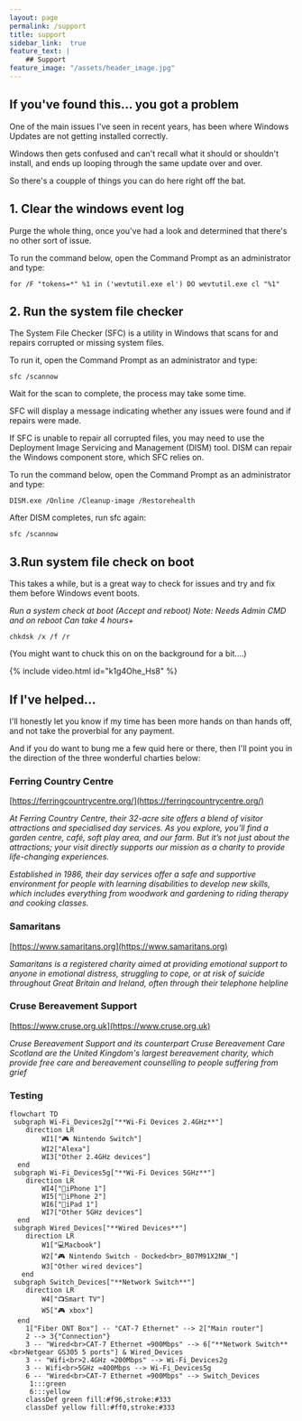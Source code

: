 ```yaml
---
layout: page
permalink: /support
title: support
sidebar_link:  true
feature_text: | 
    ## Support
feature_image: "/assets/header_image.jpg"
---
```


##  If you've found this... you got a problem

One of the main issues I've seen in recent years, has been where Windows Updates are not getting installed correctly. 

Windows then gets confused and can't recall what it should or shouldn't install, and ends up looping through the same update over and over. 

So there's a coupple of things you can do here right off the bat.

## 1. Clear the windows event log

Purge the whole thing, once you've had a look and determined that there's no other sort of issue.

To run the command below, open the Command Prompt as an administrator and type:

`for /F "tokens=*" %1 in ('wevtutil.exe el') DO wevtutil.exe cl "%1"`

## 2. Run the system file checker

The System File Checker (SFC) is a utility in Windows that scans for and repairs corrupted or missing system files. 

To run it, open the Command Prompt as an administrator and type:

`sfc /scannow`

Wait for the scan to complete, the process may take some time.

SFC will display a message indicating whether any issues were found and if repairs were made. 

If SFC is unable to repair all corrupted files, you may need to use the Deployment Image Servicing and Management (DISM) tool. DISM can repair the Windows component store, which SFC relies on. 

To run the command below, open the Command Prompt as an administrator and type:

`DISM.exe /Online /Cleanup-image /Restorehealth`

After DISM completes, run sfc again:

`sfc /scannow`

## 3.Run system file check on boot

This takes a while, but is a great way to check for issues and try and fix them before Windows event boots.

*Run a system check at boot (Accept and reboot)*
*Note: Needs Admin CMD and on reboot Can take 4 hours+*

`chkdsk /x /f /r`

(You might want to chuck this on on the background for a bit....)

{% include video.html id="k1g4Ohe_Hs8" %}

## If I've helped...

I'll honestly let you know if my time has been more hands on than hands off, and not take the proverbial for any payment.

And if you do want to bung me a few quid here or there, then I'll point you in the direction of the three wonderful charties below:

### Ferring Country Centre

[https://ferringcountrycentre.org/](https://ferringcountrycentre.org/)

*At Ferring Country Centre, their 32-acre site offers a blend of visitor attractions and specialised day services. As you explore, you’ll find a garden centre, café, soft play area, and our farm. But it’s not just about the attractions; your visit directly supports our mission as a charity to provide life-changing experiences.*

*Established in 1986, their day services offer a safe and supportive environment for people with learning disabilities to develop new skills, which includes everything from woodwork and gardening to riding therapy and cooking classes.*

### Samaritans

[https://www.samaritans.org](https://www.samaritans.org)

*Samaritans is a registered charity aimed at providing emotional support to anyone in emotional distress, struggling to cope, or at risk of suicide throughout Great Britain and Ireland, often through their telephone helpline*

### Cruse Bereavement Support

[https://www.cruse.org.uk](https://www.cruse.org.uk)

*Cruse Bereavement Support and its counterpart Cruse Bereavement Care Scotland are the United Kingdom's largest bereavement charity, which provide free care and bereavement counselling to people suffering from grief*

### Testing

```mermaid
flowchart TD
 subgraph Wi-Fi_Devices2g["**Wi-Fi Devices 2.4GHz**"]
    direction LR
        WI1["🎮 Nintendo Switch"]
        WI2["Alexa"]
        WI3["Other 2.4GHz devices"]
  end
 subgraph Wi-Fi_Devices5g["**Wi-Fi Devices 5GHz**"]
    direction LR
        WI4["📱iPhone 1"]
        WI5["📱iPhone 2"]
        WI6["📱iPad 1"]
        WI7["Other 5GHz devices"]
  end
 subgraph Wired_Devices["**Wired Devices**"]
    direction LR
        W1["💻Macbook"]
        W2["🎮 Nintendo Switch - Docked<br>_B07M91X2NW_"]
        W3["Other wired devices"]
   end
 subgraph Switch_Devices["**Network Switch**"]
    direction LR
        W4["📺Smart TV"]
        W5["🎮 xbox"]
  end
    1["Fiber ONT Box"] -- "CAT-7 Ethernet" --> 2["Main router"]
    2 --> 3{"Connection"}
    3 -- "Wired<br>CAT-7 Ethernet ≈900Mbps" --> 6["**Network Switch**<br>Netgear GS305 5 ports"] & Wired_Devices
    3 -- "Wifi<br>2.4GHz ≈200Mbps" --> Wi-Fi_Devices2g
    3 -- Wifi<br>5GHz ≈400Mbps --> Wi-Fi_Devices5g
    6 -- "Wired<br>CAT-7 Ethernet ≈900Mbps" --> Switch_Devices
     1:::green
     6:::yellow
    classDef green fill:#f96,stroke:#333
    classDef yellow fill:#ff0,stroke:#333
```

